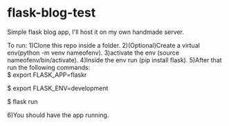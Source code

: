 # flask-blog-test
Simple flask blog app, I'll host it on my own handmade server.

To run:
1)Clone this repo inside a folder. 
2)(Optional)Create a virtual env(python -m venv nameofenv). 
3)activate the env (source nameofenv/bin/activate). 
4)Inside the env run (pip install flask). 
5)After that run the following commands:   
  $ export FLASK_APP=flaskr
  
  $ export FLASK_ENV=development
  
  $ flask run
  
6)You should have the app running.  
